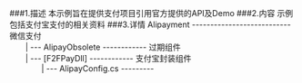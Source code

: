 ﻿###1.描述
本示例旨在提供支付项目引用官方提供的API及Demo
###2.内容
示例包括支付宝支付的相关资料
###3.详情
Alipayment --------------------------- 微信支付<br>
&emsp;&emsp;| --- AlipayObsolete ------------ 过期组件<br>
&emsp;&emsp;| --- [F2FPayDll] ------------ 支付宝封装组件<br>
&emsp;&emsp;&emsp;&emsp;| --- AlipayConfig.cs ---------<br>